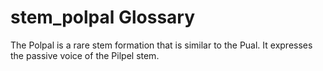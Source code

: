 # stem_polpal Glossary
The Polpal is a rare stem formation that is similar to the Pual.  It expresses the passive voice of the Pilpel stem.